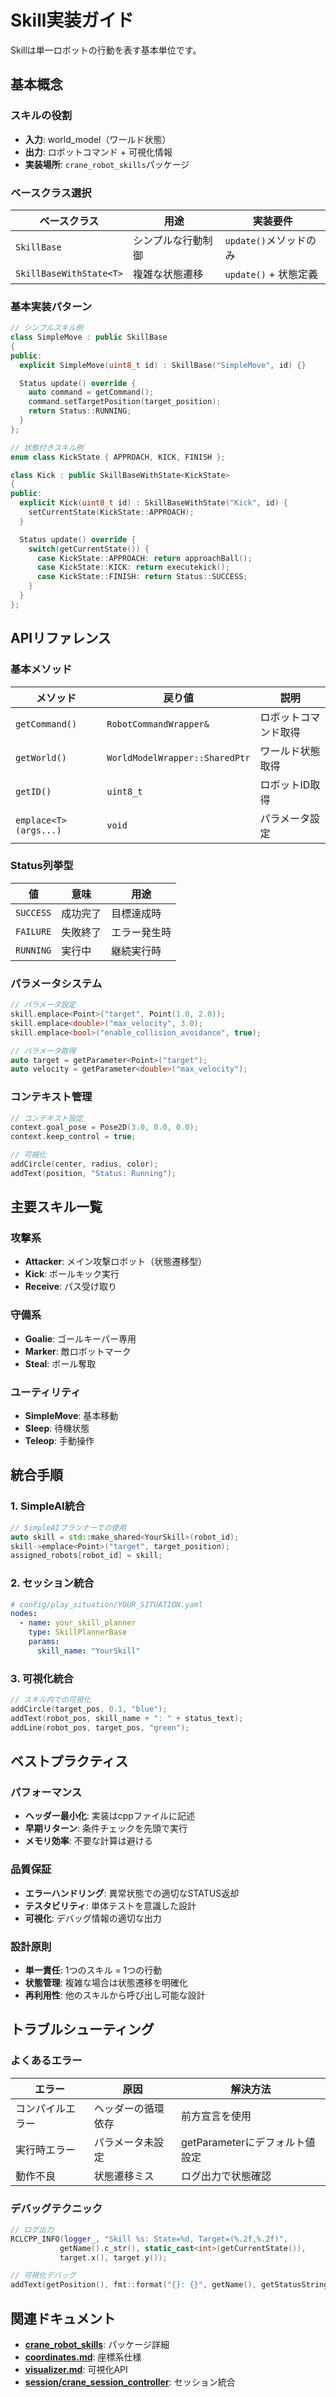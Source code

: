 # Skill実装ガイド

Skillは単一ロボットの行動を表す基本単位です。

## 基本概念

### スキルの役割

- **入力**: world_model（ワールド状態）
- **出力**: ロボットコマンド + 可視化情報
- **実装場所**: `crane_robot_skills`パッケージ

### ベースクラス選択

| ベースクラス | 用途 | 実装要件 |
|------------|------|---------|
| `SkillBase` | シンプルな行動制御 | `update()`メソッドのみ |
| `SkillBaseWithState<T>` | 複雑な状態遷移 | `update()` + 状態定義 |

### 基本実装パターン

```cpp
// シンプルスキル例
class SimpleMove : public SkillBase
{
public:
  explicit SimpleMove(uint8_t id) : SkillBase("SimpleMove", id) {}

  Status update() override {
    auto command = getCommand();
    command.setTargetPosition(target_position);
    return Status::RUNNING;
  }
};

// 状態付きスキル例  
enum class KickState { APPROACH, KICK, FINISH };

class Kick : public SkillBaseWithState<KickState>
{
public:
  explicit Kick(uint8_t id) : SkillBaseWithState("Kick", id) {
    setCurrentState(KickState::APPROACH);
  }

  Status update() override {
    switch(getCurrentState()) {
      case KickState::APPROACH: return approachBall();
      case KickState::KICK: return executekick();
      case KickState::FINISH: return Status::SUCCESS;
    }
  }
};
```

## APIリファレンス

### 基本メソッド

| メソッド | 戻り値 | 説明 |
|---------|-------|------|
| `getCommand()` | `RobotCommandWrapper&` | ロボットコマンド取得 |
| `getWorld()` | `WorldModelWrapper::SharedPtr` | ワールド状態取得 |
| `getID()` | `uint8_t` | ロボットID取得 |
| `emplace<T>(args...)` | `void` | パラメータ設定 |

### Status列挙型

| 値 | 意味 | 用途 |
|----|------|------|
| `SUCCESS` | 成功完了 | 目標達成時 |
| `FAILURE` | 失敗終了 | エラー発生時 |
| `RUNNING` | 実行中 | 継続実行時 |

### パラメータシステム

```cpp
// パラメータ設定
skill.emplace<Point>("target", Point(1.0, 2.0));
skill.emplace<double>("max_velocity", 3.0);
skill.emplace<bool>("enable_collision_avoidance", true);

// パラメータ取得
auto target = getParameter<Point>("target");
auto velocity = getParameter<double>("max_velocity");
```

### コンテキスト管理

```cpp
// コンテキスト設定
context.goal_pose = Pose2D(3.0, 0.0, 0.0);
context.keep_control = true;

// 可視化
addCircle(center, radius, color);
addText(position, "Status: Running");
```

## 主要スキル一覧

### 攻撃系

- **Attacker**: メイン攻撃ロボット（状態遷移型）
- **Kick**: ボールキック実行
- **Receive**: パス受け取り

### 守備系  

- **Goalie**: ゴールキーパー専用
- **Marker**: 敵ロボットマーク
- **Steal**: ボール奪取

### ユーティリティ

- **SimpleMove**: 基本移動
- **Sleep**: 待機状態
- **Teleop**: 手動操作

## 統合手順

### 1. SimpleAI統合

```cpp
// SimpleAIプランナーでの使用
auto skill = std::make_shared<YourSkill>(robot_id);
skill->emplace<Point>("target", target_position);
assigned_robots[robot_id] = skill;
```

### 2. セッション統合

```yaml
# config/play_situation/YOUR_SITUATION.yaml
nodes:
  - name: your_skill_planner
    type: SkillPlannerBase  
    params:
      skill_name: "YourSkill"
```

### 3. 可視化統合

```cpp
// スキル内での可視化
addCircle(target_pos, 0.1, "blue");
addText(robot_pos, skill_name + ": " + status_text);
addLine(robot_pos, target_pos, "green");
```

## ベストプラクティス

### パフォーマンス

- **ヘッダー最小化**: 実装はcppファイルに記述
- **早期リターン**: 条件チェックを先頭で実行
- **メモリ効率**: 不要な計算は避ける

### 品質保証

- **エラーハンドリング**: 異常状態での適切なSTATUS返却
- **テスタビリティ**: 単体テストを意識した設計
- **可視化**: デバッグ情報の適切な出力

### 設計原則

- **単一責任**: 1つのスキル = 1つの行動
- **状態管理**: 複雑な場合は状態遷移を明確化
- **再利用性**: 他のスキルから呼び出し可能な設計

## トラブルシューティング

### よくあるエラー

| エラー | 原因 | 解決方法 |
|-------|------|---------|
| コンパイルエラー | ヘッダーの循環依存 | 前方宣言を使用 |
| 実行時エラー | パラメータ未設定 | getParameterにデフォルト値設定 |
| 動作不良 | 状態遷移ミス | ログ出力で状態確認 |

### デバッグテクニック

```cpp
// ログ出力
RCLCPP_INFO(logger_, "Skill %s: State=%d, Target=(%.2f,%.2f)",
           getName().c_str(), static_cast<int>(getCurrentState()),
           target.x(), target.y());

// 可視化デバッグ
addText(getPosition(), fmt::format("{}: {}", getName(), getStatusString()));
```

## 関連ドキュメント

- **[crane_robot_skills](./packages/crane_robot_skills.md)**: パッケージ詳細
- **[coordinates.md](./coordinates.md)**: 座標系仕様  
- **[visualizer.md](./visualizer.md)**: 可視化API
- **[session/crane_session_controller](./packages/crane_session_controller.md)**: セッション統合

